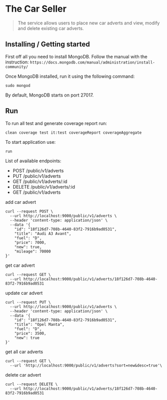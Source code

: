 
# The Car Seller
> The service allows users to place new car adverts and view, modify and delete existing car adverts.

## Installing / Getting started

First off all you need to install MongoDB.
Follow the manual with the instruction: `https://docs.mongodb.com/manual/administration/install-community/`

Once MongoDB installed, run it using the following command:
```shell
sudo mongod
```

By default, MongoDB starts on port 27017.

## Run

To run all test and generate coverage report run:
```sbtshell
clean coverage test it:test coverageReport coverageAggregate
```

To start application use:
```sbtshell
run
```

List of available endpoints:

*   POST    /public/v1/adverts
*   PUT     /public/v1/adverts
*   GET     /public/v1/adverts/:id
*   DELETE  /public/v1/adverts/:id
*   GET     /public/v1/adverts

add car advert
```shell
curl --request POST \
  --url http://localhost:9000/public/v1/adverts \
  --header 'content-type: application/json' \
  --data '{
	"id": "18f126d7-708b-4640-83f2-7916b9ad0531",
	"title": "Audi A3 Avant",
	"fuel": "D",
	"price": 7000,
	"new": true,
	"mileage": 70000
}'
```

get car advert
```shell
curl --request GET \
  --url http://localhost:9000/public/v1/adverts/18f126d7-708b-4640-83f2-7916b9ad0531
```

update car advert
```shell
curl --request PUT \
  --url http://localhost:9000/public/v1/adverts \
  --header 'content-type: application/json' \
  --data '{
	"id": "18f126d7-708b-4640-83f2-7916b9ad0531",
	"title": "Opel Manta",
	"fuel": "D",
	"price": 3500,
	"new": true
}'
```

get all car adverts
```shell
curl --request GET \
  --url 'http://localhost:9000/public/v1/adverts?sort=new&desc=true'\
```

delete car advert
```shell
curl --request DELETE \
  --url http://localhost:9000/public/v1/adverts/18f126d7-708b-4640-83f2-7916b9ad0531
```
